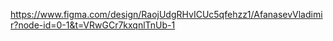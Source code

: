 https://www.figma.com/design/RaojUdgRHvICUc5qfehzz1/AfanasevVladimir?node-id=0-1&t=VRwGCr7kxqnlTnUb-1
